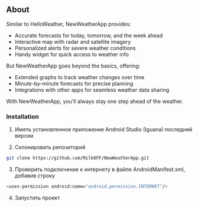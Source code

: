 
## About

Similar to HelloWeather, NewWeatherApp provides:

* Accurate forecasts for today, tomorrow, and the week ahead
* Interactive map with radar and satellite imagery
* Personalized alerts for severe weather conditions
* Handy widget for quick access to weather info

But NewWeatherApp goes beyond the basics, offering:

* Extended graphs to track weather changes over time
* Minute-by-minute forecasts for precise planning
* Integrations with other apps for seamless weather data sharing

With NewWeatherApp, you'll always stay one step ahead of the weather.

### Installation

1. Иметь установленное приложение Android Studio (Iguana) последней версии

2. Склонировать репозиторий

```sh
git clone https://github.com/Milk0FF/NewWeatherApp.git
```

3. Проверить подключение к интернету в файле AndroidManifest.xml, добавив строку

```sh
<uses-permission android:name="android.permission.INTERNET"/>  
```

4. Запустить проект
